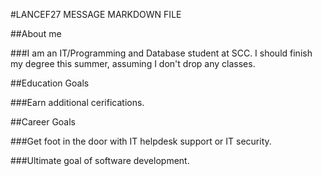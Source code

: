#LANCEF27 MESSAGE MARKDOWN FILE

##About me

###I am an IT/Programming and Database student at SCC. I should finish my degree this summer, assuming I don't drop any classes.

##Education Goals

###Earn additional cerifications.

##Career Goals

###Get foot in the door with IT helpdesk support or IT security.

###Ultimate goal of software development.
